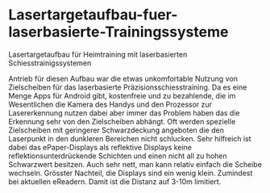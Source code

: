 # Lasertargetaufbau-fuer-laserbasierte-Trainingssysteme
Lasertargetaufbau für Heimtraining mit laserbasierten Schiesstrainigssystemen

Antrieb für diesen Aufbau war die etwas unkomfortable Nutzung von Zielscheiben für das laserbasierte Präzisionsschiesstraining. Da es eine Menge Apps für Android gibt, kostenfreie und zu bezahlende, die im Wesentlichen die Kamera des Handys und den Prozessor zur Lasererkennung nutzen dabei aber immer das Problem haben das die Erkennung sehr von den Zielscheiben abhängt. Oft werden spezielle Zielscheiben mit geringerer Schwarzdeckung angeboten die den Laserpunkt in den dunkleren Bereichen nicht schlucken. 
Sehr hilfreich ist dabei das ePaper-Displays als reflektive Displays keine reflektionsunterdrückende Schichten und einen nicht all zu hohen Schwarzwert besitzen. Auch sehr nett, man kann relativ einfach die Scheibe wechseln. Grösster Nachteil, die Displays sind ein wenig klein. Zumindest bei aktuellen eReadern. Damit ist die Distanz auf 3-10m limitiert.
